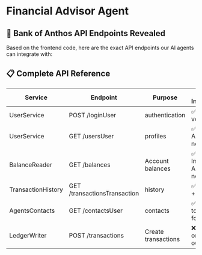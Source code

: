 # Financial Advisor Agent

## 🎯 Bank of Anthos API Endpoints Revealed

Based on the frontend code, here are the exact API endpoints our AI agents can integrate with:

## 📋 Complete API Reference

|Service|Endpoint|Purpose|Our Integration|
|-------|--------|-------|---------------|
|UserService|POST /loginUser| authentication|✅ User verification|
|UserService|GET /usersUser| profiles|✅ Budget Agent needs this|
|BalanceReader|GET /balances|Account balances|✅ Investment Agent needs this|
|TransactionHistory|GET /transactionsTransaction| history|✅ Budget + Security |
|AgentsContacts|GET /contactsUser| contacts|✅ Nice-to-have for agents|
|LedgerWriter|POST /transactions|Create transactions|❌ Read-only for our demo|
